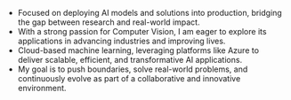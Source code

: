 - Focused on deploying AI models and solutions into production, bridging the gap between research and real-world impact.
- With a strong passion for Computer Vision, I am eager to explore its applications in advancing industries and improving lives.
- Cloud-based machine learning, leveraging platforms like Azure to deliver scalable, efficient, and transformative AI applications.
- My goal is to push boundaries, solve real-world problems, and continuously evolve as part of a collaborative and innovative environment.
